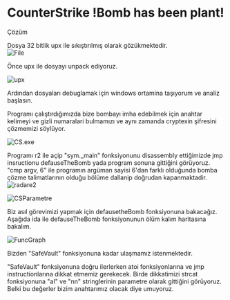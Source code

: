 # CounterStrike !Bomb has been plant!





Çözüm

Dosya 32 bitlik upx ile sıkıştırılmış olarak gözükmektedir.   
![File](../assets/CounterStrike/1.png)

Önce upx ile dosyayı unpack ediyoruz.

![upx](../assets/CounterStrike/2.png)

Ardından dosyaları debuglamak için windows ortamina taşıyorum ve analiz başlasın.

Programı çalıştırdığımızda bize bombayı imha edebilmek için anahtar kelimeyi ve gizli numaralari bulmamızı ve aynı zamanda cryptexin şifresini çözmemizi söylüyor. 

![CS.exe](../assets/CounterStrike/3.png)

Programı r2 ile açip "sym._main" fonksiyonunu disassembly ettiğimizde jmp insructionu defauseTheBomb yada program sonuna gittiğini görüyoruz.
"cmp argv, 6" ile programın argüman sayisi 6'dan farklı olduğunda bomba çözme talimatlarının olduğu bölüme dallanip doğrudan kapanmaktadir.
![radare2](../assets/CounterStrike/5.png)


![CSParametre](../assets/CounterStrike/6.png)

Biz asıl görevimizi yapmak için defausetheBomb fonksiyonuna bakacağız. Aşağıda ida ile defauseTheBomb fonksiyonunun ölüm kalım haritasına bakalım.

![FuncGraph](../assets/CounterStrike/7.png)

Bizden "SafeVault" fonksiyonuna kadar ulaşmamız istenmektedir.

"SafeVault" fonksiyonuna doğru ilerlerken atoi fonksiyonlarına ve jmp instructionlarına dikkat etmemiz gerekecek. Birde dikkatimizi strcat fonksiyonuna "aI" ve "nn" stringlerinin parametre olarak gittiğini görüyoruz. Belki bu değerler bizim anahtarımız olacak diye umuyoruz.
 

